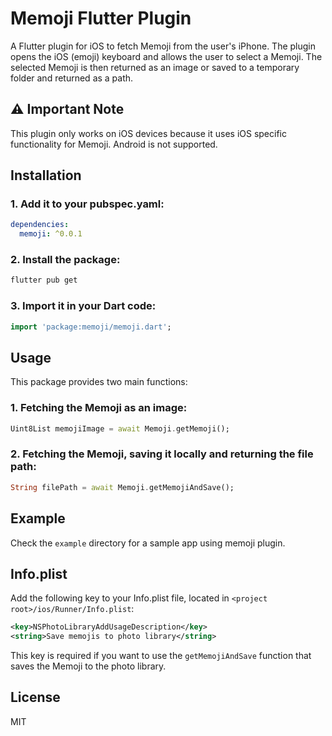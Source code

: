 # Memoji Flutter Plugin

A Flutter plugin for iOS to fetch Memoji from the user's iPhone.
The plugin opens the iOS (emoji) keyboard and allows the user to select a Memoji. The selected Memoji is then returned as an image or saved to a temporary folder and returned as a path.

## ⚠️ Important Note
This plugin only works on iOS devices because it uses iOS specific functionality for Memoji. Android is not supported.

## Installation

### 1. Add it to your pubspec.yaml:

```yaml
dependencies:
  memoji: ^0.0.1
```

### 2. Install the package:

```bash
flutter pub get
```

### 3. Import it in your Dart code:

```dart
import 'package:memoji/memoji.dart';
```

## Usage

This package provides two main functions:

### 1. Fetching the Memoji as an image:

```dart
Uint8List memojiImage = await Memoji.getMemoji();
```

### 2. Fetching the Memoji, saving it locally and returning the file path:

```dart
String filePath = await Memoji.getMemojiAndSave();
```

## Example

Check the `example` directory for a sample app using memoji plugin.

## Info.plist

Add the following key to your Info.plist file, located in `<project root>/ios/Runner/Info.plist`:

```xml
<key>NSPhotoLibraryAddUsageDescription</key>
<string>Save memojis to photo library</string>
```

This key is required if you want to use the `getMemojiAndSave` function that saves the Memoji to the photo library.

## License

MIT
